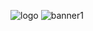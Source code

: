 ![logo](https://github.com/user-attachments/assets/eb7c5e34-11a6-40a8-a2d6-1c28779725fb)
![banner1](https://github.com/user-attachments/assets/e4822d7c-d814-43ab-898a-973160a9823e)

<!---

-  🌍 My websites
    * https://planeklm.github.io/
    * https://razed.live/ (Coming Soon)
    * https://razed.tk/ (Retired)

-  🌐 My Discord servers
    * Razed Scripts - https://discord.gg/7ZSMaE3NDR
    * Razed Network - https://discord.gg/VXFWjQghWU
    
<!---
planeklm/planeklm is a ✨ special ✨ repository because its `README.md` (this file) appears on your GitHub profile.
You can click the Preview link to take a look at your changes.

👇 FiveM Resources Below! 👇
--->
